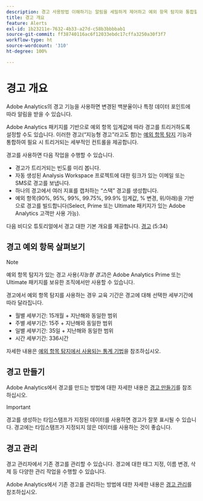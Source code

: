 ```yaml
---
description: 경고 사용방법 이해하기는 알림을 세밀하게 제어하고 예외 항목 탐지와 통합할 수 있도록 해 줍니다.
title: 경고 개요
feature: Alerts
exl-id: 1b23211e-7632-4b33-a27d-c58b3bbbbab1
source-git-commit: ff38740116ac6f12033ebdc17cffa3250a30f3f7
workflow-type: ht
source-wordcount: '310'
ht-degree: 100%

---
```


# 경고 개요

Adobe Analytics의 경고 기능을 사용하면 변경된 백분율이나 특정 데이터 포인트에 따라 알림을 받을 수 있습니다.

Adobe Analytics 패키지를 기반으로 예외 항목 임계값에 따라 경고를 트리거하도록 설정할 수도 있습니다. 이러한 경고(“지능형 경고”라고도 함)는 [예외 항목 탐지](/help/analyze/analysis-workspace/c-anomaly-detection/anomaly-detection.md) 기능과 통합하여 필요 시 트리거되는 세부적인 컨트롤을 제공합니다.

경고를 사용하면 다음 작업을 수행할 수 있습니다.

* 경고가 트리거되는 빈도를 미리 봅니다.
* 자동 생성된 Analysis Workspace 프로젝트에 대한 링크가 있는 이메일 또는 SMS로 경고를 보냅니다.
* 하나의 경고에서 여러 지표를 캡처하는 “스택” 경고를 생성합니다.
* 예외 항목(90%, 95%, 99%, 99.75%, 99.9% 임계값, % 변경, 위/아래)을 기반으로 경고를 빌드합니다(Select, Prime 또는 Ultimate 패키지가 있는 Adobe Analytics 고객만 사용 가능).

다음 비디오 튜토리얼에서 경고 대한 기본 개요를 제공합니다. [경고](https://experienceleague.adobe.com/docs/analytics-learn/tutorials/data-science/intelligent-alerts.html?lang=ko) (5:34)

## 경고 예외 항목 살펴보기

>[!NOTE]
>
>예외 항목 탐지가 있는 경고 사용(_지능형 경고_)은 Adobe Analytics Prime 또는 Ultimate 패키지를 보유한 조직에서만 사용할 수 있습니다.

경고에서 예외 항목 탐지를 사용하는 경우 교육 기간은 경고에 대해 선택한 세부기간에 따라 달라집니다.

* 월별 세부기간: 15개월 + 지난해와 동일한 범위
* 주별 세부기간: 15주 + 지난해와 동일한 범위
* 일별 세부기간: 35일 + 지난해와 동일한 범위
* 시간 세부기간: 336시간

자세한 내용은 [예외 항목 탐지에서 사용되는 통계 기법](/help/analyze/analysis-workspace/c-anomaly-detection/statistics-anomaly-detection.md)을 참조하십시오.

## 경고 만들기

Adobe Analytics에서 경고를 만드는 방법에 대한 자세한 내용은 [경고 만들기](/help/components/c-alerts/alert-builder.md)를 참조하십시오.

>[!IMPORTANT]
>
>경고를 생성하는 타임스탬프가 지정된 데이터를 사용하면 경고가 잘못 표시될 수 있습니다. 경고에는 타임스탬프가 지정되지 않은 데이터를 사용하는 것이 좋습니다.

## 경고 관리

경고 관리자에서 기존 경고를 관리할 수 있습니다. 경고에 대한 태그 지정, 이름 변경, 삭제 등 다양한 관리 작업을 수행할 수 있습니다.

Adobe Analytics에서 기존 경고를 관리하는 방법에 대한 자세한 내용은 [경고 관리](/help/components/c-alerts/alert-manager.md)를 참조하십시오.
